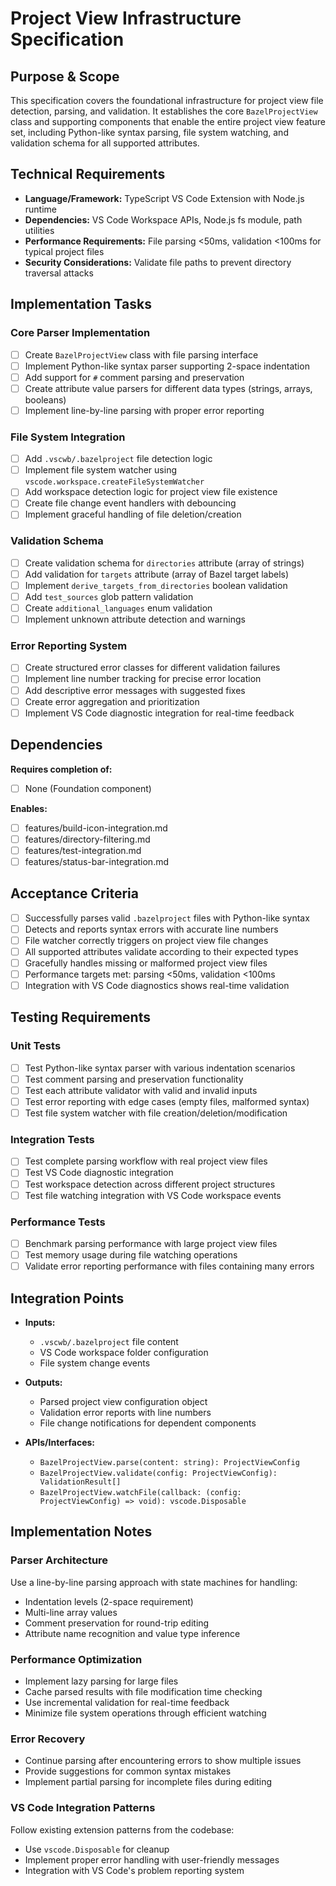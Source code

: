 # Project View Infrastructure Specification

## Purpose & Scope

This specification covers the foundational infrastructure for project view file detection, parsing, and validation. It establishes the core `BazelProjectView` class and supporting components that enable the entire project view feature set, including Python-like syntax parsing, file system watching, and validation schema for all supported attributes.

## Technical Requirements

- **Language/Framework:** TypeScript VS Code Extension with Node.js runtime
- **Dependencies:** VS Code Workspace APIs, Node.js fs module, path utilities
- **Performance Requirements:** File parsing <50ms, validation <100ms for typical project files
- **Security Considerations:** Validate file paths to prevent directory traversal attacks

## Implementation Tasks

### Core Parser Implementation
- [ ] Create `BazelProjectView` class with file parsing interface
- [ ] Implement Python-like syntax parser supporting 2-space indentation
- [ ] Add support for `#` comment parsing and preservation
- [ ] Create attribute value parsers for different data types (strings, arrays, booleans)
- [ ] Implement line-by-line parsing with proper error reporting

### File System Integration
- [ ] Add `.vscwb/.bazelproject` file detection logic
- [ ] Implement file system watcher using `vscode.workspace.createFileSystemWatcher`
- [ ] Add workspace detection logic for project view file existence
- [ ] Create file change event handlers with debouncing
- [ ] Implement graceful handling of file deletion/creation

### Validation Schema
- [ ] Create validation schema for `directories` attribute (array of strings)
- [ ] Add validation for `targets` attribute (array of Bazel target labels)
- [ ] Implement `derive_targets_from_directories` boolean validation
- [ ] Add `test_sources` glob pattern validation
- [ ] Create `additional_languages` enum validation
- [ ] Implement unknown attribute detection and warnings

### Error Reporting System
- [ ] Create structured error classes for different validation failures
- [ ] Implement line number tracking for precise error location
- [ ] Add descriptive error messages with suggested fixes
- [ ] Create error aggregation and prioritization
- [ ] Implement VS Code diagnostic integration for real-time feedback

## Dependencies

**Requires completion of:**
- [ ] None (Foundation component)

**Enables:**
- [ ] features/build-icon-integration.md
- [ ] features/directory-filtering.md
- [ ] features/test-integration.md
- [ ] features/status-bar-integration.md

## Acceptance Criteria

- [ ] Successfully parses valid `.bazelproject` files with Python-like syntax
- [ ] Detects and reports syntax errors with accurate line numbers
- [ ] File watcher correctly triggers on project view file changes
- [ ] All supported attributes validate according to their expected types
- [ ] Gracefully handles missing or malformed project view files
- [ ] Performance targets met: parsing <50ms, validation <100ms
- [ ] Integration with VS Code diagnostics shows real-time validation

## Testing Requirements

### Unit Tests
- [ ] Test Python-like syntax parser with various indentation scenarios
- [ ] Test comment parsing and preservation functionality
- [ ] Test each attribute validator with valid and invalid inputs
- [ ] Test error reporting with edge cases (empty files, malformed syntax)
- [ ] Test file system watcher with file creation/deletion/modification

### Integration Tests
- [ ] Test complete parsing workflow with real project view files
- [ ] Test VS Code diagnostic integration
- [ ] Test workspace detection across different project structures
- [ ] Test file watching integration with VS Code workspace events

### Performance Tests
- [ ] Benchmark parsing performance with large project view files
- [ ] Test memory usage during file watching operations
- [ ] Validate error reporting performance with files containing many errors

## Integration Points

- **Inputs:** 
  - `.vscwb/.bazelproject` file content
  - VS Code workspace folder configuration
  - File system change events

- **Outputs:** 
  - Parsed project view configuration object
  - Validation error reports with line numbers
  - File change notifications for dependent components

- **APIs/Interfaces:**
  - `BazelProjectView.parse(content: string): ProjectViewConfig`
  - `BazelProjectView.validate(config: ProjectViewConfig): ValidationResult[]`
  - `BazelProjectView.watchFile(callback: (config: ProjectViewConfig) => void): vscode.Disposable`

## Implementation Notes

### Parser Architecture
Use a line-by-line parsing approach with state machines for handling:
- Indentation levels (2-space requirement)
- Multi-line array values
- Comment preservation for round-trip editing
- Attribute name recognition and value type inference

### Performance Optimization
- Implement lazy parsing for large files
- Cache parsed results with file modification time checking
- Use incremental validation for real-time feedback
- Minimize file system operations through efficient watching

### Error Recovery
- Continue parsing after encountering errors to show multiple issues
- Provide suggestions for common syntax mistakes
- Implement partial parsing for incomplete files during editing

### VS Code Integration Patterns
Follow existing extension patterns from the codebase:
- Use `vscode.Disposable` for cleanup
- Implement proper error handling with user-friendly messages
- Integration with VS Code's problem reporting system 
